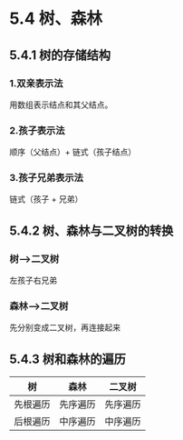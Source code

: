 # 5.4 树、森林

## 5.4.1 树的存储结构

### 1.双亲表示法

用数组表示结点和其父结点。

### 2.孩子表示法

顺序（父结点）+ 链式（孩子结点）

### 3.孩子兄弟表示法

链式（孩子 + 兄弟）

## 5.4.2 树、森林与二叉树的转换

### 树——>二叉树

左孩子右兄弟

### 森林——>二叉树

先分别变成二叉树，再连接起来

## 5.4.3 树和森林的遍历

| 树       | 森林     | 二叉树   |
| -------- | -------- | -------- |
| 先根遍历 | 先序遍历 | 先序遍历 |
| 后根遍历 | 中序遍历 | 中序遍历 |


